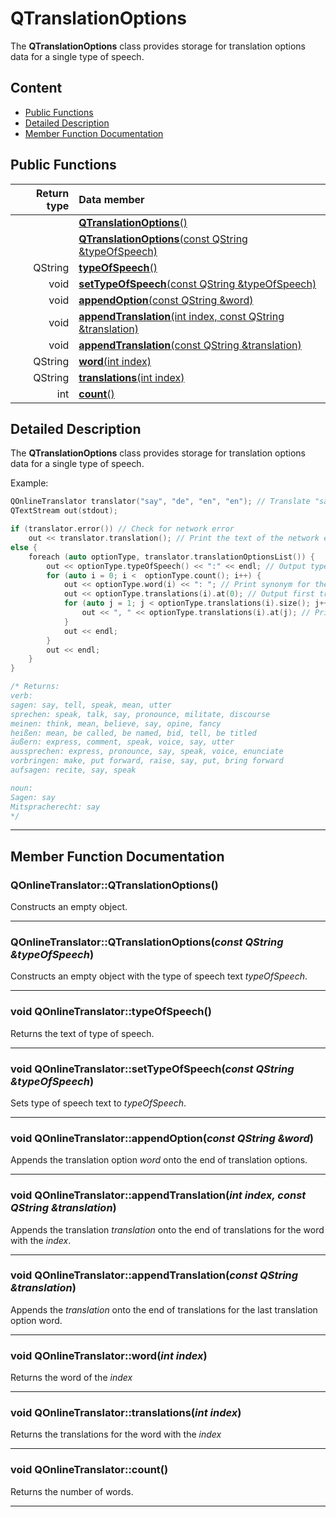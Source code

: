 # QTranslationOptions

The **QTranslationOptions** class provides storage for translation options data for a single type of speech.

## Content

* [Public Functions](#public-functions)
* [Detailed Description](#detailed-description)
* [Member Function Documentation](#member-function-documentation)

## Public Functions

| Return type                         | Data member                                                                                                                                        |
|------------------------------------:|:---------------------------------------------------------------------------------------------------------------------------------------------------|
|                                     | [**QTranslationOptions**()](#c1)                                                                                                                   |
|                                     | [**QTranslationOptions**(const QString &typeOfSpeech)](#c2)                                                                                        |
| QString                             | [**typeOfSpeech**()](#type-of-speech)                                                                                                              |
| void                                | [**setTypeOfSpeech**(const QString &typeOfSpeech)](#set-type-of-speech)                                                                            |
| void                                | [**appendOption**(const QString &word)](#append-option)                                                                                            |
| void                                | [**appendTranslation**(int index, const QString &translation)](#append-translation-1)                                                              |
| void                                | [**appendTranslation**(const QString &translation)](#append-translation-2)                                                                         |
| QString                             | [**word**(int index)](#word)                                                                                                                       |
| QString                             | [**translations**(int index)](#translations)                                                                                                       |
| int                                 | [**count**()](#count)                                                                                                                              |

## Detailed Description

The **QTranslationOptions** class provides storage for translation options data for a single type of speech.

Example:

```cpp
QOnlineTranslator translator("say", "de", "en", "en"); // Translate "say" into German form English with English names of speech types
QTextStream out(stdout);

if (translator.error()) // Check for network error
    out << translator.translation(); // Print the text of the network error
else {
    foreach (auto optionType, translator.translationOptionsList()) {
        out << optionType.typeOfSpeech() << ":" << endl; // Output type of speech with a colon
        for (auto i = 0; i <  optionType.count(); i++) {
            out << optionType.word(i) << ": "; // Print synonym for the source word
            out << optionType.translations(i).at(0); // Output first translation option for the synonym
            for (auto j = 1; j < optionType.translations(i).size(); j++) {
                out << ", " << optionType.translations(i).at(j); // Print the rest of the translation options
            }
            out << endl;
        }
        out << endl;
    }
}

/* Returns:
verb:
sagen: say, tell, speak, mean, utter
sprechen: speak, talk, say, pronounce, militate, discourse
meinen: think, mean, believe, say, opine, fancy
heißen: mean, be called, be named, bid, tell, be titled
äußern: express, comment, speak, voice, say, utter
aussprechen: express, pronounce, say, speak, voice, enunciate
vorbringen: make, put forward, raise, say, put, bring forward
aufsagen: recite, say, speak

noun:
Sagen: say
Mitspracherecht: say
*/
```
---

## Member Function Documentation

### <a id='c1'/> QOnlineTranslator::QTranslationOptions()
Constructs an empty object.
___

### <a id='c2'/> QOnlineTranslator::QTranslationOptions(*const QString &typeOfSpeech*)
Constructs an empty object with the type of speech text *typeOfSpeech*.
___

### <a id='type-of-speech'/> void QOnlineTranslator::typeOfSpeech()
Returns the text of type of speech.
___

### <a id='set-type-of-speech'/> void QOnlineTranslator::setTypeOfSpeech(*const QString &typeOfSpeech*)
Sets type of speech text to *typeOfSpeech*.
___

### <a id='append-option'/> void QOnlineTranslator::appendOption(*const QString &word*)
Appends the translation option *word* onto the end of translation options.
___

### <a id='append-translation-1'/> void QOnlineTranslator::appendTranslation(*int index, const QString &translation*)
Appends the translation *translation* onto the end of translations for the word with the *index*.
___

### <a id='append-translation-2'/> void QOnlineTranslator::appendTranslation(*const QString &translation*)
Appends the *translation* onto the end of translations for the last translation option word.
___

### <a id='word'/> void QOnlineTranslator::word(*int index*)
Returns the word of the *index*
___

### <a id='translations'/> void QOnlineTranslator::translations(*int index*)
Returns the translations for the word with the *index*
___

### <a id='count'/> void QOnlineTranslator::count()
Returns the number of words.
___
